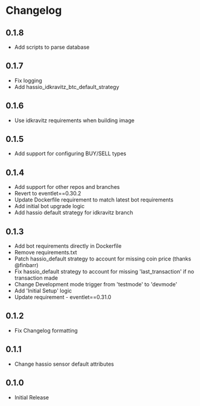 # Changelog

## 0.1.8

- Add scripts to parse database

## 0.1.7

- Fix logging
- Add hassio_idkravitz_btc_default_strategy

## 0.1.6

- Use idkravitz requirements when building image

## 0.1.5

- Add support for configuring BUY/SELL types

## 0.1.4

- Add support for other repos and branches
- Revert to eventlet==0.30.2
- Update Dockerfile requirement to match latest bot requirements
- Add initial bot upgrade logic
- Add hassio default strategy for idkravitz branch

## 0.1.3

- Add bot requirements directly in Dockerfile
- Remove requirements.txt
- Patch hassio_default strategy to account for missing coin price (thanks @finbarr)
- Fix hassio_default strategy to account for missing 'last_transaction' if no transaction made
- Change Development mode trigger from 'testmode' to 'devmode'
- Add 'Initial Setup' logic
- Update requirement - eventlet==0.31.0

## 0.1.2

- Fix Changelog formatting

## 0.1.1

- Change hassio sensor default attributes

## 0.1.0

- Initial Release
